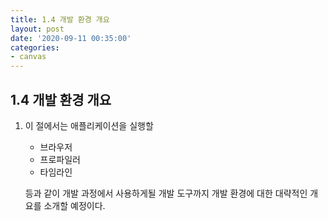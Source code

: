 ```yaml
---
title: 1.4 개발 환경 개요
layout: post
date: '2020-09-11 00:35:00'
categories:
- canvas
---
```


## 1.4 개발 환경 개요

1. 이 절에서는 애플리케이션을 실행할 
   
   * 브라우저
   * 프로파일러
   * 타임라인
   
   등과 같이 개발 과정에서 사용하게될 개발 도구까지 개발 환경에 대한 대략적인 개요를 소개할 예정이다.
   
